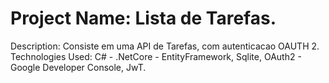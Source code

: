 # Project Name: Lista de Tarefas.
Description: Consiste em uma API de Tarefas, com autenticacao OAUTH 2.
Technologies Used: C# - .NetCore - EntityFramework, Sqlite, OAuth2 - Google Developer Console, JwT.

